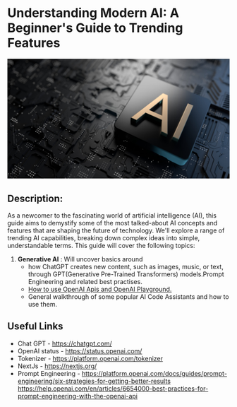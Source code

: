 # Understanding Modern AI: A Beginner's Guide to Trending Features
![ScreenShot](/images/AI.png?raw=true)

## Description:
As a newcomer to the fascinating world of artificial intelligence (AI), this guide aims to demystify some of the most talked-about AI concepts and features that are shaping the future of technology. We'll explore a range of trending AI capabilities, breaking down complex ideas into simple, understandable terms. This guide will cover the following topics:

1. **Generative AI** : Will uncover basics around 
    - how ChatGPT creates new content, such as images, music, or text, through GPT(Generative Pre-Trained Transformers) models.Prompt Engineering and related best practises.  
    - [How to use OpenAI Apis and OpenAI Playground.](https://github.com/arijitdeb1/AI-101/blob/main/OpenAI.md) 
    - General walkthrough of some popular AI Code Assistants and how to use them. 



## Useful Links

* Chat GPT - https://chatgpt.com/
* OpenAI status - https://status.openai.com/
* Tokenizer - https://platform.openai.com/tokenizer
* NextJs - https://nextjs.org/
* Prompt Engineering - 
  https://platform.openai.com/docs/guides/prompt-engineering/six-strategies-for-getting-better-results
  https://help.openai.com/en/articles/6654000-best-practices-for-prompt-engineering-with-the-openai-api